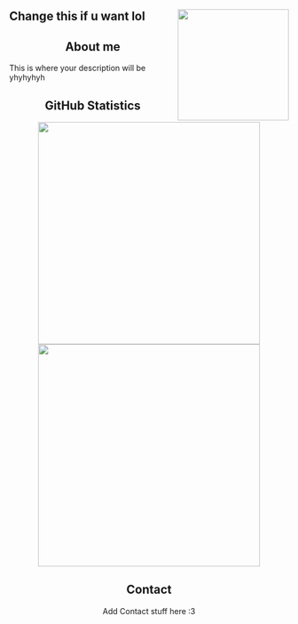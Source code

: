 ## Change this if u want lol <img align=right src="https://avatars.githubusercontent.com/u/90285038?v=4" width=200/>

<h2 align=center>About me</h2>
This is where your description will be yhyhyhyh





<h2 align="center">GitHub Statistics</h3>

<p align="center">
  <img src="https://github-readme-stats.vercel.app/api?username=dezyscripts&show_icons=true&theme=nord" width=400/> <img src="https://github-readme-streak-stats.herokuapp.com/?user=dezyscripts&theme=nord" width=400/>
</p>

<h2 align="center">Contact</h3>

<p align=center>
  Add Contact stuff here :3
</p>
